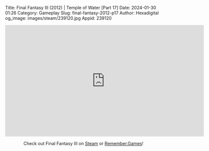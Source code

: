 Title: Final Fantasy III (2012) | Temple of Water [Part 17]
Date: 2024-01-30 01:26
Category: Gameplay
Slug: final-fantasy-2012-p17
Author: Hexadigital
og_image: images/steam/239120.jpg
Appid: 239120

<center><iframe src="https://www.youtube.com/embed/XqZTVkiGc88?feature=oembed" allow="accelerometer; autoplay; encrypted-media; gyroscope; picture-in-picture" width="640" height="360" frameborder="0"></iframe>

Check out Final Fantasy III on [Steam](https://store.steampowered.com/app/239120/?curator_clanid=34633900) or [Remember.Games](https://remember.games/game/1072/final-fantasy-iii/)!</center>
